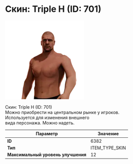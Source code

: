 # Скин: Triple H (ID: 701)

![Item Image](../img/6382.webp?raw=true)

Скин: Triple H (ID: 701)<br>Можно приобрести на центральном рынке у игроков.<br>Используется для изменения внешнего<br>вида персонажа. Можно надеть.


| Параметр | Значение |
|----------|----------|
| **ID** | 6382 |
| **Тип** | ITEM_TYPE_SKIN |
| **Максимальный уровень улучшения** | 12 |

